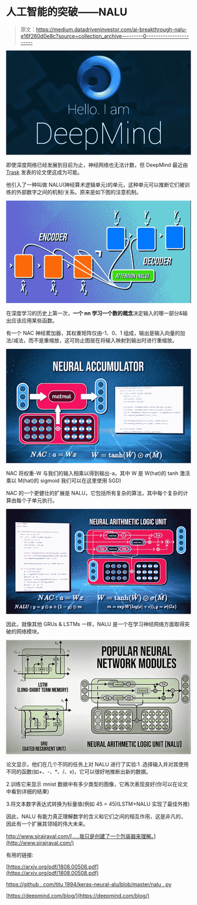 # 人工智能的突破——NALU

> 原文：<https://medium.datadriveninvestor.com/ai-breakthrough-nalu-e16f260d0e8c?source=collection_archive---------0----------------------->

![](img/c148bf4e2f22b7cdf46856a5b3c9dcb0.png)

即使深度网络已经发展到目前为止，神经网络也无法计数，但 DeepMind 最近由 [Trask](https://arxiv.org/pdf/1808.00508.pdf) 发表的论文使这成为可能。

他引入了一种叫做 NALU(神经算术逻辑单元)的单元，这种单元可以推断它们被训练的外部数字之间的机制/关系。原来是如下图的注意机制。

![](img/0ee2aa0b5f0cd3d4e2a52999f92a85f7.png)

在深度学习的历史上第一次，**一个 nn 学习一个数的概念**决定输入的哪一部分&输出应该应用某些函数。

有一个 NAC 神经累加器，其权重矩阵仅由-1、0、1 组成，输出是输入向量的加法/减法，而不是重缩放，这可防止图层在将输入映射到输出时进行重缩放。

![](img/91932754dec16736df6b2898199df91f.png)

NAC 将权重-W 与我们的输入相乘以得到输出-a，其中 W 是 W(hat)的 tanh 激活乘以 M(hat)的 sigmoid 我们可以在这里使用 SGD)

NAC 的一个更健壮的扩展是 NALU，它包括所有复杂的算法，其中每个复杂的计算由每个子单元执行。

![](img/058290dc0a278f5ac077e164d7175f4b.png)

因此，就像其他 GRUs & LSTMs 一样，NALU 是一个在学习神经网络方面取得突破的网络模块。

![](img/20895ee65695e1c6256d1cccc4590d4e.png)

论文显示，他们在几个不同的任务上对 NALU 进行了实验:1 .选择输入并对其使用不同的函数(如+、-、*、/、x)，它可以很好地推断出新的数据。

2.训练它来显示 mnist 数据中有多少类型的图像，它再次表现良好(你可以在论文中看到详细的结果)

3.将文本数字表达式转换为标量值(例如 45 = 45)(LSTM+NALU 实现了最佳外推)

因此，NALU 有能力真正理解数字的含义和它们之间的相互作用，这是非凡的，因此有一个扩展其领域的伟大未来。

http://www.sirajraval.com/[…..我只是创建了一个包装器来理解。](http://www.sirajraval.com/)

有用的链接:

[https://arxiv.org/pdf/1808.00508.pdf](https://arxiv.org/pdf/1808.00508.pdf)

[https://github . com/titu 1994/keras-neural-alu/blob/master/nalu . py](https://github.com/titu1994/keras-neural-alu/blob/master/nalu.py)

[https://deepmind.com/blog/](https://deepmind.com/blog/)